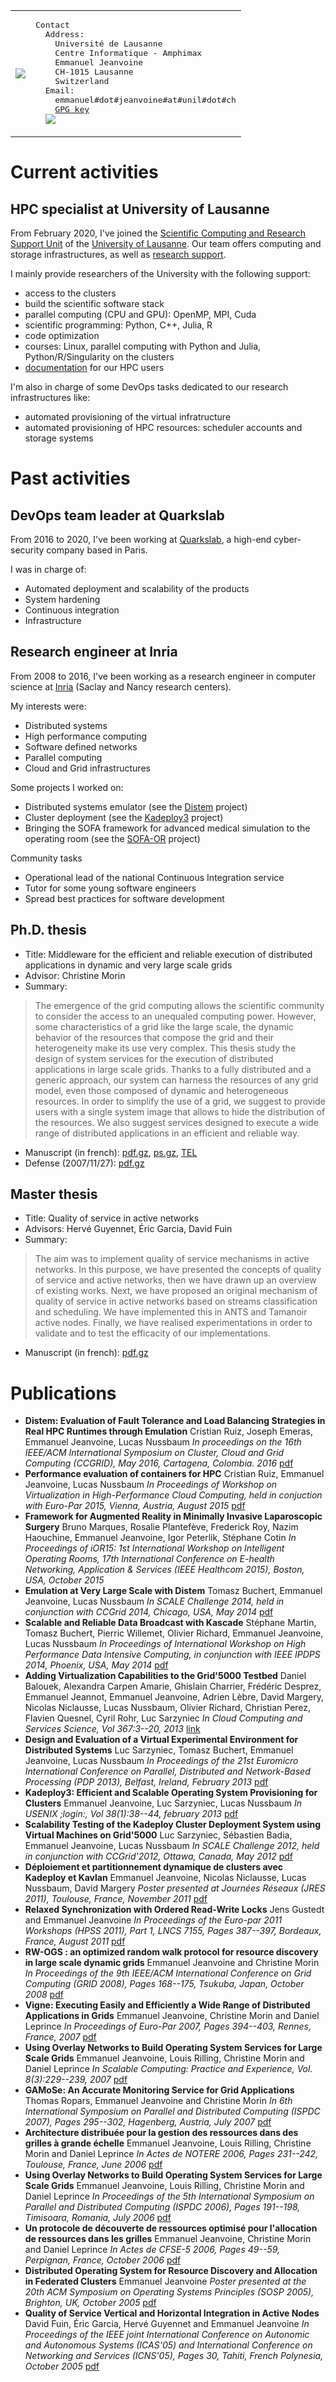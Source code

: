 <table>
<tr>
  <td><img src="emmanuel_jeanvoine.jpg"></td>
  <td>
<pre>
Contact
  Address:
    Université de Lausanne
    Centre Informatique - Amphimax
    Emmanuel Jeanvoine
    CH-1015 Lausanne
    Switzerland
  Email:
    emmanuel#dot#jeanvoine#at#unil#dot#ch
    <a href="jeanvoine.asc">GPG key</a>
  <a href="https://www.linkedin.com/in/emmanuel-jeanvoine-588a316/"><img src="linkedin.png"></a>
</pre>
  </td>
</tr>
</table>

# Current activities

## HPC specialist at University of Lausanne

From February 2020, I've joined the [Scientific Computing and Research Support Unit](https://unil.ch/ci/dcsr-en) of the [University of Lausanne](https://www.unil.ch/index.html). Our team offers computing and storage infrastructures, as well as [research support](https://wiki.unil.ch/ci/books/research-support).

I mainly provide researchers of the University with the following support:
* access to the clusters
* build the scientific software stack
* parallel computing (CPU and GPU): OpenMP, MPI, Cuda
* scientific programming: Python, C++, Julia, R
* code optimization
* courses: Linux, parallel computing with Python and Julia, Python/R/Singularity on the clusters
* [documentation](https://wiki.unil.ch/ci/books/high-performance-computing-hpc) for our HPC users

I'm also in charge of some DevOps tasks dedicated to our research infrastructures like:
* automated provisioning of the virtual infratructure
* automated provisioning of HPC resources: scheduler accounts and storage systems

# Past activities

## DevOps team leader at Quarkslab

From 2016 to 2020, I've been working at [Quarkslab](https://www.quarkslab.com/), a high-end cyber-security company based in Paris.

I was in charge of:
* Automated deployment and scalability of the products
* System hardening
* Continuous integration
* Infrastructure

## Research engineer at Inria

From 2008 to 2016, I've been working as a research engineer in computer science at [Inria](https://inria.fr/) (Saclay and Nancy research centers).

My interests were:
* Distributed systems
* High performance computing
* Software defined networks
* Parallel computing
* Cloud and Grid infrastructures

Some projects I worked on:
* Distributed systems emulator (see the [Distem](https://distem.gitlabpages.inria.fr/) project)
* Cluster deployment (see the [Kadeploy3](https://kadeploy.gitlabpages.inria.fr/) project)
* Bringing the SOFA framework for advanced medical simulation to the operating room (see the [SOFA-OR](https://mimesis.inria.fr/project/sofa-for-operating-room/) project)

Community tasks
* Operational lead of the national Continuous Integration service
* Tutor for some young software engineers
* Spread best practices for software development

## Ph.D. thesis

* Title: Middleware for the efficient and reliable execution of distributed applications in dynamic and very large scale grids
* Advisor: Christine Morin
* Summary:
> The emergence of the grid computing allows the scientific community to consider the access to an unequaled computing power. However, some characteristics of a grid like the large scale, the dynamic behavior of the resources that compose the grid and their heterogeneity make its use very complex. This thesis study the design of system services for the execution of distributed applications in large scale grids. Thanks to a fully distributed and a generic approach, our system can harness the resources of any grid model, even those composed of dynamic and heterogeneous resources. In order to simplify the use of a grid, we suggest to provide users with a single system image that allows to hide the distribution of the resources. We also suggest services designed to execute a wide range of distributed applications in an efficient and reliable way.
* Manuscript (in french): [pdf.gz](doc/these_EmmanuelJeanvoine.pdf.gz), [ps.gz](these_EmmanuelJeanvoine.ps.gz), [TEL](https://theses.hal.science/tel-00260099)
* Defense (2007/11/27): [pdf.gz](defense.pdf.gz)

## Master thesis

* Title: Quality of service in active networks
* Advisors: Hervé Guyennet, Éric Garcia, David Fuin
* Summary:
> The aim was to implement quality of service mechanisms in active networks. In this purpose, we have presented the concepts of quality of service and active networks, then we have drawn up an overview of existing works. Next, we have proposed an original mechanism of quality of service in active networks based on streams classification and scheduling. We have implemented this in ANTS and Tamanoir active nodes. Finally, we have realised experimentations in order to validate and to test the efficacity of our implementations.
* Manuscript (in french): [pdf.gz](doc/DEA_EmmanuelJeanvoine.pdf.gz)

# Publications

* **Distem: Evaluation of Fault Tolerance and Load Balancing Strategies in Real HPC Runtimes through Emulation**
  Cristian Ruiz, Joseph Emeras, Emmanuel Jeanvoine, Lucas Nussbaum
  *In proceedings on the 16th IEEE/ACM International Symposium on Cluster, Cloud and Grid Computing (CCGRID), May 2016, Cartagena, Colombia. 2016*
  [pdf](https://hal.inria.fr/hal-00949762/file/distem-ft.pdf)
* **Performance evaluation of containers for HPC**
  Cristian Ruiz, Emmanuel Jeanvoine, Lucas Nussbaum
  *In Proceedings of Workshop on Virtualization in High-Performance Cloud Computing, held in conjuction with Euro-Par 2015, Vienna, Austria, August 2015*
  [pdf](https://hal.inria.fr/hal-01195549/file/containers.pdf)
* **Framework for Augmented Reality in Minimally Invasive Laparoscopic Surgery**
  Bruno Marques, Rosalie Plantefève, Frederick Roy, Nazim Haouchine, Emmanuel Jeanvoine, Igor Peterlik, Stéphane Cotin
  *In Proceedings of iOR15: 1st International Workshop on Intelligent Operating Rooms, 17th International Conference on E-health Networking, Application & Services (IEEE Healthcom 2015), Boston, USA, October 2015*
* **Emulation at Very Large Scale with Distem**
  Tomasz Buchert, Emmanuel Jeanvoine, Lucas Nussbaum
  *In SCALE Challenge 2014, held in conjunction with CCGrid 2014, Chicago, USA, May 2014*
  [pdf](http://hal.inria.fr/docs/00/95/96/16/PDF/distem-scale.pdf)
* **Scalable and Reliable Data Broadcast with Kascade**
  Stéphane Martin, Tomasz Buchert, Pierric Willemet, Olivier Richard, Emmanuel Jeanvoine, Lucas Nussbaum
  *In Proceedings of International Workshop on High Performance Data Intensive Computing, in conjunction with IEEE IPDPS 2014, Phoenix, USA, May 2014*
  [pdf](http://hal.inria.fr/docs/00/95/76/71/PDF/kascade.pdf)
* **Adding Virtualization Capabilities to the Grid'5000 Testbed**
  Daniel Balouek, Alexandra Carpen Amarie, Ghislain Charrier, Frédéric Desprez, Emmanuel Jeannot, Emmanuel Jeanvoine, Adrien Lèbre, David Margery, Nicolas Niclausse, Lucas Nussbaum, Olivier Richard, Christian Perez, Flavien Quesnel, Cyril Rohr, Luc Sarzyniec
  *In Cloud Computing and Services Science, Vol 367:3--20, 2013*
  [link](http://link.springer.com/chapter/10.1007%2F978-3-319-04519-1_1)
* **Design and Evaluation of a Virtual Experimental Environment for Distributed Systems**
  Luc Sarzyniec, Tomasz Buchert, Emmanuel Jeanvoine, Lucas Nussbaum
  *In Proceedings of the 21st Euromicro International Conference on Parallel, Distributed and Network-Based Processing (PDP 2013), Belfast, Ireland, February 2013*
  [pdf](http://hal.inria.fr/docs/00/75/74/37/PDF/distem-pdp2013.pdf)
* **Kadeploy3: Efficient and Scalable Operating System Provisioning for Clusters**
  Emmanuel Jeanvoine, Luc Sarzyniec, Lucas Nussbaum
  *In USENIX ;login:, Vol 38(1):38--44, february 2013*
  [pdf](articles/login2013.pdf)
* **Scalability Testing of the Kadeploy Cluster Deployment System using Virtual Machines on Grid'5000**
  Luc Sarzyniec, Sébastien Badia, Emmanuel Jeanvoine, Lucas Nussbaum
  *In SCALE Challenge 2012, held in conjunction with CCGrid'2012, Ottawa, Canada, May 2012*
  [pdf](http://hal.inria.fr/docs/00/70/09/62/PDF/kadeploy-scale2012.pdf)
* **Déploiement et partitionnement dynamique de clusters avec Kadeploy et Kavlan**
  Emmanuel Jeanvoine, Nicolas Niclausse, Lucas Nussbaum, David Margery
  *Poster presented at Journées Réseaux (JRES 2011), Toulouse, France, November 2011*
  [pdf](articles/jres2011.pdf)
* **Relaxed Synchronization with Ordered Read-Write Locks**
  Jens Gustedt and Emmanuel Jeanvoine
  *In Proceedings of the Euro-par 2011 Workshops (HPSS 2011), Part 1, LNCS 7155, Pages 387--397, Bordeaux, France, August 2011*
  [pdf](articles/hpss2011.pdf)
* **RW-OGS : an optimized random walk protocol for resource discovery in large scale dynamic grids**
  Emmanuel Jeanvoine and Christine Morin
  *In Proceedings of the 9th IEEE/ACM International Conference on Grid Computing (GRID 2008), Pages 168--175, Tsukuba, Japan, October 2008*
  [pdf](articles/grid2008.pdf)
* **Vigne: Executing Easily and Efficiently a Wide Range of Distributed Applications in Grids**
  Emmanuel Jeanvoine, Christine Morin and Daniel Leprince
  *In Proceedings of Euro-Par 2007, Pages 394--403, Rennes, France, 2007*
  [pdf](articles/europar2007.pdf)
* **Using Overlay Networks to Build Operating System Services for Large Scale Grids**
  Emmanuel Jeanvoine, Louis Rilling, Christine Morin and Daniel Leprince
  *In Scalable Computing: Practice and Experience, Vol. 8(3):229--239, 2007*
  [pdf](articles/scpe2007.pdf)
* **GAMoSe: An Accurate Monitoring Service for Grid Applications**
  Thomas Ropars, Emmanuel Jeanvoine and Christine Morin
  *In 6th International Symposium on Parallel and Distributed Computing (ISPDC 2007), Pages 295--302, Hagenberg, Austria, July 2007*
  [pdf](articles/ispdc2007.pdf)
* **Architecture distribuée pour la gestion des ressources dans des grilles à grande échelle**
  Emmanuel Jeanvoine, Louis Rilling, Christine Morin and Daniel Leprince
  *In Actes de NOTERE 2006, Pages 231--242, Toulouse, France, June 2006*
  [pdf](articles/notere2006.pdf)
* **Using Overlay Networks to Build Operating System Services for Large Scale Grids**
  Emmanuel Jeanvoine, Louis Rilling, Christine Morin and Daniel Leprince
  *In Proceedings of the 5th International Symposium on Parallel and Distributed Computing (ISPDC 2006), Pages 191--198, Timisoara, Romania, July 2006*
  [pdf](articles/ispdc2006.pdf)
* **Un protocole de découverte de ressources optimisé pour l'allocation de ressources dans les grilles**
  Emmanuel Jeanvoine, Christine Morin and Daniel Leprince
  *In Actes de CFSE-5 2006, Pages 49--59, Perpignan, France, October 2006*
  [pdf](articles/cfse2006.pdf)
* **Distributed Operating System for Resource Discovery and Allocation in Federated Clusters**
  Emmanuel Jeanvoine
  *Poster presented at the 20th ACM Symposium on Operating Systems Principles (SOSP 2005), Brighton, UK, October 2005*
  [pdf](articles/sosp2005.pdf)
* **Quality of Service Vertical and Horizontal Integration in Active Nodes**
  David Fuin, Éric Garcia, Hervé Guyennet and Emmanuel Jeanvoine
  *In Proceedings of the IEEE joint International Conference on Autonomic and Autonomous Systems (ICAS'05) and International Conference on Networking and Services (ICNS'05), Pages 30, Tahiti, French Polynesia, October 2005*
  [pdf](articles/icasicns2005.pdf)

